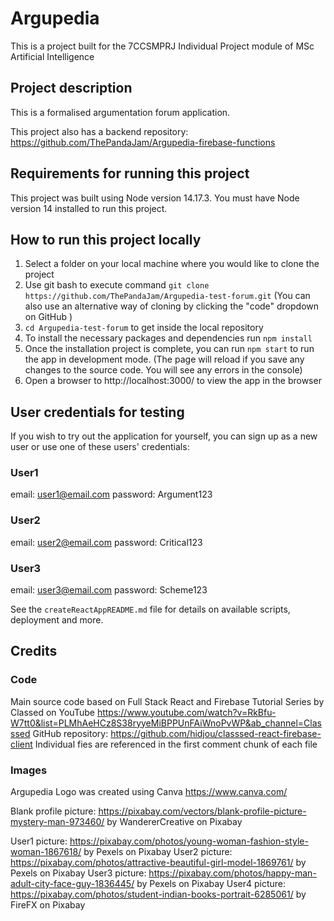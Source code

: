 # Argupedia
This is a project built for the 7CCSMPRJ Individual Project module of MSc Artificial Intelligence
## Project description
This is a formalised argumentation forum application.

This project also has a backend repository:
https://github.com/ThePandaJam/Argupedia-firebase-functions 
## Requirements for running this project
This project was built using Node version 14.17.3. You must have Node version 14 installed to run this project.
## How to run this project locally
1. Select a folder on your local machine where you would like to clone the project
2. Use git bash to execute command ```git clone https://github.com/ThePandaJam/Argupedia-test-forum.git``` (You can also use an alternative way of cloning by clicking the "code" dropdown on GitHub )
3. ```cd Argupedia-test-forum``` to get inside the local repository
4. To install the necessary packages and dependencies run ```npm install```
5. Once the installation project is complete, you can run ```npm start``` to run the app in development mode. (The page will reload if you save any changes to the source code. You will see any errors in the console)
6. Open a browser to http://localhost:3000/ to view the app in the browser

## User credentials for testing
If you wish to try out the application for yourself, you can sign up as a new user or use one of these users' credentials:

### User1
email: user1@email.com
password: Argument123

### User2
email: user2@email.com
password: Critical123

### User3
email: user3@email.com
password: Scheme123

See the ```createReactAppREADME.md``` file for details on available scripts, deployment and more.
## Credits
### Code
Main source code based on Full Stack React and Firebase Tutorial Series by Classed on YouTube
https://www.youtube.com/watch?v=RkBfu-W7tt0&list=PLMhAeHCz8S38ryyeMiBPPUnFAiWnoPvWP&ab_channel=Classsed 
GitHub repository:
https://github.com/hidjou/classsed-react-firebase-client
Individual fies are referenced in the first comment chunk of each file

### Images
Argupedia Logo was created using Canva
https://www.canva.com/

Blank profile picture:
https://pixabay.com/vectors/blank-profile-picture-mystery-man-973460/ 
by WandererCreative on Pixabay

User1 picture:
https://pixabay.com/photos/young-woman-fashion-style-woman-1867618/
by Pexels on Pixabay
User2 picture:
https://pixabay.com/photos/attractive-beautiful-girl-model-1869761/
by Pexels on Pixabay
User3 picture:
https://pixabay.com/photos/happy-man-adult-city-face-guy-1836445/
by Pexels on Pixabay
User4 picture:
https://pixabay.com/photos/student-indian-books-portrait-6285061/
by FireFX on Pixabay

